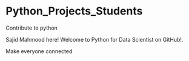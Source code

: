 # Python_Projects_Students
Contribute to python

Sajid Mahmood here!
Welcome to Python for Data Scientist on GitHub!.

Make everyone connected



